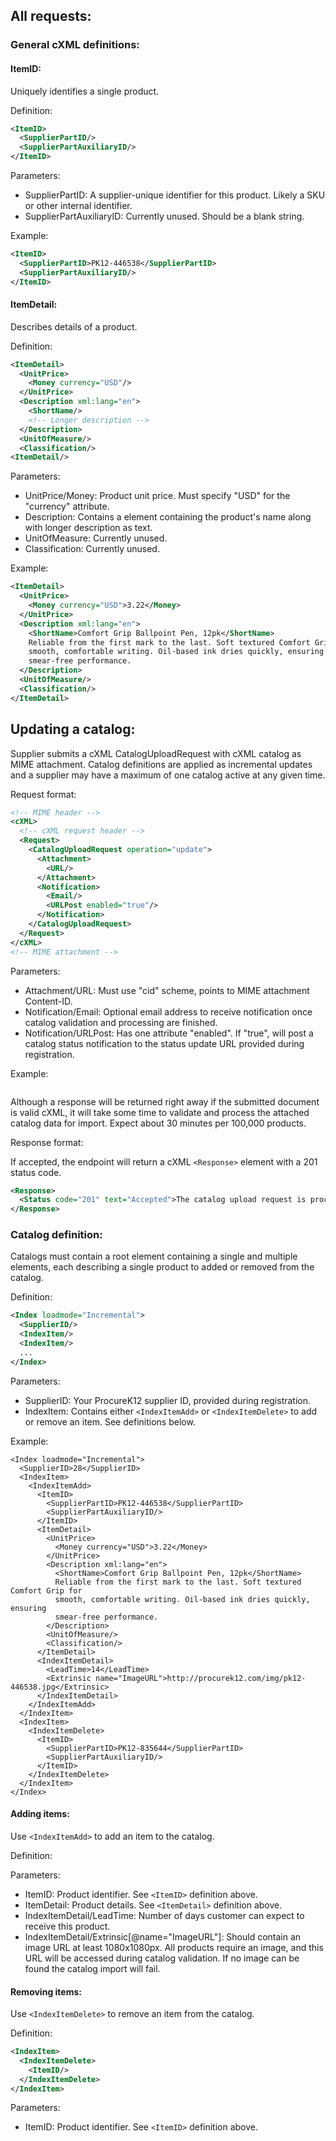


## All requests:

### General cXML definitions:

#### ItemID:

Uniquely identifies a single product.

Definition:

```xml
<ItemID>
  <SupplierPartID/>
  <SupplierPartAuxiliaryID/>
</ItemID>
```

Parameters:

- SupplierPartID: A supplier-unique identifier for this product. Likely a SKU
    or other internal identifier.
- SupplierPartAuxiliaryID: Currently unused. Should be a blank string.

Example:

```xml
<ItemID>
  <SupplierPartID>PK12-446538</SupplierPartID>
  <SupplierPartAuxiliaryID/>
</ItemID>
```

#### ItemDetail:

Describes details of a product.

Definition:

```xml
<ItemDetail>
  <UnitPrice>
    <Money currency="USD"/>
  </UnitPrice>
  <Description xml:lang="en">
    <ShortName/>
    <!-- Longer description -->
  </Description>
  <UnitOfMeasure/>
  <Classification/>
<ItemDetail/>
```

Parameters:

- UnitPrice/Money: Product unit price. Must specify "USD" for the "currency"
    attribute.
- Description: Contains a <ShortName> element containing the product's name
    along with longer description as text.
- UnitOfMeasure: Currently unused.
- Classification: Currently unused.

Example:

```xml
<ItemDetail>
  <UnitPrice>
    <Money currency="USD">3.22</Money>
  </UnitPrice>
  <Description xml:lang="en">
    <ShortName>Comfort Grip Ballpoint Pen, 12pk</ShortName>
    Reliable from the first mark to the last. Soft textured Comfort Grip for
    smooth, comfortable writing. Oil-based ink dries quickly, ensuring
    smear-free performance.
  </Description>
  <UnitOfMeasure/>
  <Classification/>
</ItemDetail>
```

## Updating a catalog:

Supplier submits a cXML CatalogUploadRequest with cXML catalog as MIME
attachment. Catalog definitions are applied as incremental updates and
a supplier may have a maximum of one catalog active at any given time.

Request format:

```xml
<!-- MIME header -->
<cXML>
  <!-- cXML request header -->
  <Request>
    <CatalogUploadRequest operation="update">
      <Attachment>
        <URL/>
      </Attachment>
      <Notification>
        <Email/>
        <URLPost enabled="true"/>
      </Notification>
    </CatalogUploadRequest>
  </Request>
</cXML>
<!-- MIME attachment -->
```

Parameters:

- Attachment/URL: Must use "cid" scheme, points to MIME attachment
    Content-ID.
- Notification/Email: Optional email address to receive notification once
    catalog validation and processing are finished.
- Notification/URLPost: Has one attribute "enabled". If "true", will post a
    catalog status notification to the status update URL provided during
    registration.

Example:

```xml

```

Although a response will be returned right away if the submitted document is
valid cXML, it will take some time to validate and process the attached catalog
data for import. Expect about 30 minutes per 100,000 products.

Response format:

If accepted, the endpoint will return a cXML `<Response>` element with a 201
status code.

```xml
<Response>
  <Status code="201" text="Accepted">The catalog upload request is processing.</Status>
</Response>
```

### Catalog definition:

Catalogs must contain a root <Index> element containing a single <SupplierID>
and multiple <IndexItem> elements, each describing a single product to added
or removed from the catalog.

Definition:

```xml
<Index loadmode="Incremental">
  <SupplierID/>
  <IndexItem/>
  <IndexItem/>
  ...
</Index>
```

Parameters:

- SupplierID: Your ProcureK12 supplier ID, provided during registration.
- IndexItem: Contains either `<IndexItemAdd>` or `<IndexItemDelete>` to add or
    remove an item. See definitions below.

Example:

```
<Index loadmode="Incremental">
  <SupplierID>28</SupplierID>
  <IndexItem>
    <IndexItemAdd>
      <ItemID>
        <SupplierPartID>PK12-446538</SupplierPartID>
        <SupplierPartAuxiliaryID/>
      </ItemID>
      <ItemDetail>
        <UnitPrice>
          <Money currency="USD">3.22</Money>
        </UnitPrice>
        <Description xml:lang="en">
          <ShortName>Comfort Grip Ballpoint Pen, 12pk</ShortName>
          Reliable from the first mark to the last. Soft textured Comfort Grip for
          smooth, comfortable writing. Oil-based ink dries quickly, ensuring
          smear-free performance.
        </Description>
        <UnitOfMeasure/>
        <Classification/>
      </ItemDetail>
      <IndexItemDetail>
        <LeadTime>14</LeadTime>
        <Extrinsic name="ImageURL">http://procurek12.com/img/pk12-446538.jpg</Extrinsic>
      </IndexItemDetail>
    </IndexItemAdd>
  </IndexItem>
  <IndexItem>
    <IndexItemDelete>
      <ItemID>
        <SupplierPartID>PK12-835644</SupplierPartID>
        <SupplierPartAuxiliaryID/>
      </ItemID>
    </IndexItemDelete>
  </IndexItem>
</Index>
```

#### Adding items:

Use `<IndexItemAdd>` to add an item to the catalog.

Definition:

<IndexItem>
  <IndexItemAdd>
    <ItemID/>
    <ItemDetail/>
    <IndexItemDetail>
      <LeadTime/>
      <Extrinsic name="ImageURL"/>
    </IndexItemDetail>
  </IndexItemAdd>
</IndexItem>

Parameters:

- ItemID: Product identifier. See `<ItemID>` definition above.
- ItemDetail: Product details. See `<ItemDetail>` definition above.
- IndexItemDetail/LeadTime: Number of days customer can expect to receive this
  product.
- IndexItemDetail/Extrinsic[@name="ImageURL"]: Should contain an image URL
  at least 1080x1080px. All products require an image, and this URL will be
  accessed during catalog validation. If no image can be found the catalog
  import will fail.

#### Removing items:

Use `<IndexItemDelete>` to remove an item from the catalog.

Definition:

```xml
<IndexItem>
  <IndexItemDelete>
    <ItemID/>
  </IndexItemDelete>
</IndexItem>
```

Parameters:

- ItemID: Product identifier. See `<ItemID>` definition above.
